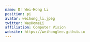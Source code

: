 ```yaml
---
name: Dr Wei-Hong Li
position: pi
avatar: weihong_li.jpeg
twitter: WayHomeLi
affiliation: Computer Vision
website: https://weihonglee.github.io
---
```

